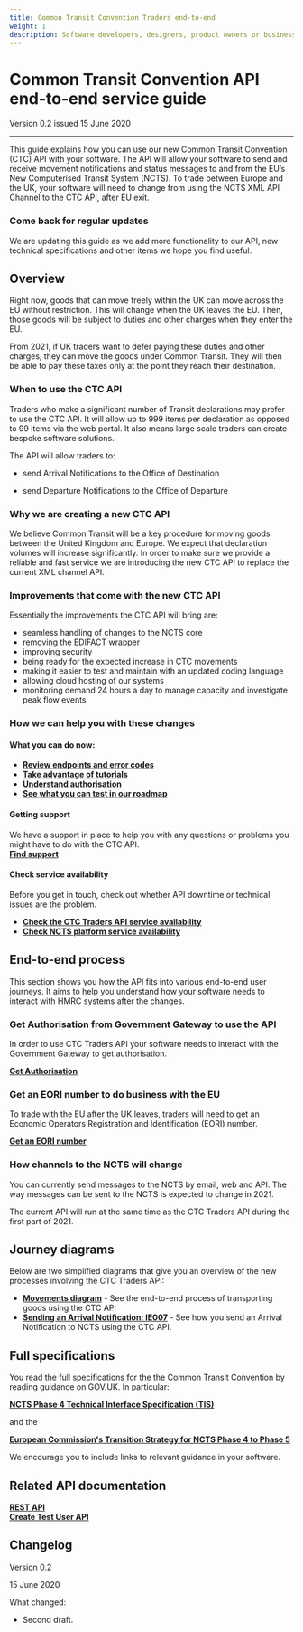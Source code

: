 ```yaml
---
title: Common Transit Convention Traders end-to-end
weight: 1
description: Software developers, designers, product owners or business analysts. Integrate your software with Common Transit Convention Traders API.
---
```


# Common Transit Convention API end-to-end service guide

Version 0.2 issued 15 June 2020
***

This guide explains how you can use our new Common Transit Convention (CTC) API with your software. The API will allow your software to send and receive movement notifications and status messages to and from the EU’s New Computerised Transit System (NCTS). To trade between Europe and the UK, your software will need to change from using the NCTS XML API Channel to the CTC API, after EU exit.

### Come back for regular updates

We are updating this guide as we add more functionality to our API, new technical specifications and other items we hope you find useful. 

## Overview

Right now, goods that can move freely  within the UK can move across the EU without restriction. This will change when the UK leaves the EU. Then, those goods will be subject to duties and other charges when they enter the EU.

From 2021, if UK traders want to defer paying these duties and other charges, they can move the goods under Common Transit. They will then be able to pay these taxes only at the point they reach their destination.



### When to use the CTC API

Traders who make a significant number of Transit declarations may prefer to use the CTC API. It will  allow up to 999 items per declaration as opposed to 99 items via the web portal. It also means large scale traders can create bespoke software solutions. 

The API will allow traders to:

- send Arrival Notifications to the Office of Destination

- send Departure Notifications to the Office of Departure


### Why we are creating a new CTC API

We believe Common Transit will be a key procedure for moving goods between the United Kingdom and Europe. We expect that declaration volumes will increase significantly. In order to make sure we provide a reliable and fast service we are introducing the new CTC API to replace the current XML channel API.


### Improvements that come with the new CTC API

Essentially the improvements the CTC API will bring are:
- seamless handling of changes to the NCTS core
- removing the EDIFACT wrapper
- improving security
- being ready for  the expected increase in CTC movements
- making it easier to test and maintain with an updated coding language
- allowing  cloud hosting of our systems
- monitoring demand 24 hours a day to manage capacity and investigate peak flow events



### How we can help you with these changes

#### What you can do now: 
- **[Review endpoints and error codes](https://developer.qa.tax.service.gov.uk/api-documentation/docs/api/service/common-transit-convention-traders/1.0)**  
- **[Take advantage of tutorials](https://developer.qa.tax.service.gov.uk/api-documentation/docs/tutorials)** 
- **[Understand authorisation](https://developer.qa.tax.service.gov.uk/api-documentation/docs/authorisation)**
- **[See what you can test in our roadmap](https://developer.qa.tax.service.gov.uk/roadmaps/common-transit-convention-traders-roadmap/#backlog)**

#### Getting support
We have a support in place to help you with any questions or problems you might have to do with the CTC API.  
**[Find support](documentation/get-support.html)** 

#### Check service availability
Before you get in touch, check out whether API downtime or technical issues are the problem.
- **[Check the CTC Traders API service availability](https://api-platform-status.production.tax.service.gov.uk/?_ga=2.145121908.112811846.1587044117-960820992.1580203223)**    
- **[Check NCTS platform service availability](https://www.gov.uk/government/publications/new-computerised-transit-system-ncts-web-service-availability-and-issues/new-computerised-transit-system-ncts-web-service-availability-and-issues)**

 
## End-to-end process

This section shows you how the API fits into various end-to-end user journeys. It aims to help you understand how your software needs to interact with HMRC systems after the changes.


### Get Authorisation from Government Gateway to use the API

In order to use CTC Traders API your software needs to interact with the Government Gateway to get authorisation.

**[Get Authorisation](https://developer.service.hmrc.gov.uk/api-documentation/docs/authorisation)**


### Get an EORI number to do business with the EU

To trade with the EU after the UK leaves, traders will need to get an Economic Operators Registration and Identification (EORI) number.

**[Get an EORI number](https://www.gov.uk/eori)**


### How channels to the NCTS will change 

You can currently send messages to the NCTS by email, web and API. The way messages can be sent to the NCTS is expected to change in 2021.

The current API will run at the same time as the CTC Traders API during the first part of 2021. 


## Journey diagrams
Below are two simplified diagrams that give you an overview of the new processes involving the CTC Traders API:

- **[Movements diagram](documentation/movements-diagram.html)** - See the end-to-end process of transporting goods using the CTC API
- **[Sending an Arrival Notification: IE007](documentation/arrivals-diagram.html)** - See how you send an Arrival Notification to NCTS using the CTC API.  


## Full specifications
You read the full specifications for the the Common Transit Convention by reading guidance on GOV.UK. In particular:

**[NCTS Phase 4 Technical Interface Specification (TIS)](https://www.gov.uk/government/publications/new-computerised-transit-system-technical-specifications)**

and the 

**[European Commission's Transition Strategy for NCTS Phase 4 to Phase 5](https://www.clecat.org/media/Transit%20transition%20strategy%20document.pdf)**

We encourage you to include links to relevant guidance in your software.





## Related API documentation
<!--- Section owner: MTD Programme --->

  **[REST API](https://developer.service.hmrc.gov.uk/api-documentation/docs/api/service/common-transit-convention-traders/1.0)**  
  **[Create Test User API](https://developer.service.hmrc.gov.uk/api-documentation/docs/api/service/api-platform-test-user/1.0)**

## Changelog
<!--- Section owner: MTD Programme --->

Version 0.2

15 June 2020

What changed:

* Second draft.
